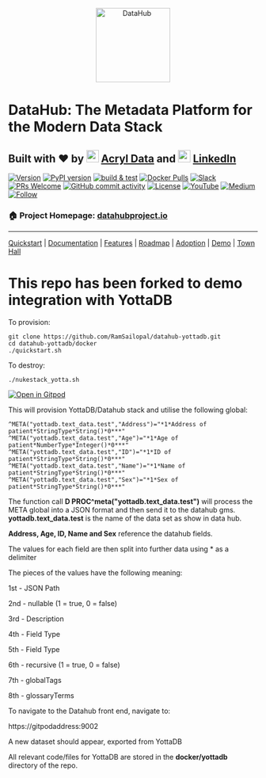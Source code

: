 <!--HOSTED_DOCS_ONLY
import useBaseUrl from '@docusaurus/useBaseUrl';

export const Logo = (props) => {
  return (
    <div style={{ display: "flex", justifyContent: "center", padding: "20px" }}>
      <img
        height="150"
        alt="DataHub Logo"
        src={useBaseUrl("/img/datahub-logo-color-mark.svg")}
        {...props}
      />
    </div>
  );
};

<Logo />

<!--
HOSTED_DOCS_ONLY-->
<p align="center">
<img alt="DataHub" src="docs/imgs/datahub-logo-color-mark.svg" height="150" />
</p>
<!-- -->

# DataHub: The Metadata Platform for the Modern Data Stack
## Built with ❤️ by <img src="https://datahubproject.io/img/acryl-logo-light-mark.png" width="25"/> [Acryl Data](https://acryldata.io) and <img src="https://datahubproject.io/img/LI-In-Bug.png" width="25"/> [LinkedIn](https://engineering.linkedin.com)
[![Version](https://img.shields.io/github/v/release/datahub-project/datahub?include_prereleases)](https://github.com/datahub-project/datahub/releases/latest)
[![PyPI version](https://badge.fury.io/py/acryl-datahub.svg)](https://badge.fury.io/py/acryl-datahub)
[![build & test](https://github.com/datahub-project/datahub/workflows/build%20&%20test/badge.svg?branch=master&event=push)](https://github.com/datahub-project/datahub/actions?query=workflow%3A%22build+%26+test%22+branch%3Amaster+event%3Apush)
[![Docker Pulls](https://img.shields.io/docker/pulls/linkedin/datahub-gms.svg)](https://hub.docker.com/r/linkedin/datahub-gms)
[![Slack](https://img.shields.io/badge/slack-join_chat-white.svg?logo=slack&style=social)](https://slack.datahubproject.io)
[![PRs Welcome](https://img.shields.io/badge/PRs-welcome-brightgreen.svg)](https://github.com/datahub-project/datahub/blob/master/docs/CONTRIBUTING.md)
[![GitHub commit activity](https://img.shields.io/github/commit-activity/m/datahub-project/datahub)](https://github.com/datahub-project/datahub/pulls?q=is%3Apr)
[![License](https://img.shields.io/github/license/datahub-project/datahub)](https://github.com/datahub-project/datahub/blob/master/LICENSE)
[![YouTube](https://img.shields.io/youtube/channel/subscribers/UC3qFQC5IiwR5fvWEqi_tJ5w?style=social)](https://www.youtube.com/channel/UC3qFQC5IiwR5fvWEqi_tJ5w)
[![Medium](https://img.shields.io/badge/Medium-12100E?style=for-the-badge&logo=medium&logoColor=white)](https://medium.com/datahub-project)
[![Follow](https://img.shields.io/twitter/follow/datahubproject?label=Follow&style=social)](https://twitter.com/datahubproject)
### 🏠 Project Homepage: [datahubproject.io](https://datahubproject.io/)

---

[Quickstart](https://datahubproject.io/docs/quickstart) |
[Documentation](https://datahubproject.io/docs/) |
[Features](https://datahubproject.io/docs/features) |
[Roadmap](https://datahubproject.io/docs/roadmap) |
[Adoption](#adoption) |
[Demo](https://datahubproject.io/docs/demo) |
[Town Hall](https://datahubproject.io/docs/townhalls)

# This repo has been forked to demo integration with YottaDB

To provision:

    git clone https://github.com/RamSailopal/datahub-yottadb.git
    cd datahub-yottadb/docker
    ./quickstart.sh
    
 To destroy:
 
    ./nukestack_yotta.sh

 
[![Open in Gitpod](https://gitpod.io/button/open-in-gitpod.svg)](https://gitpod.io/#https://github.com/RamSailopal/datahub-yottadb)

This will provision YottaDB/Datahub stack and utilise the following global:

    ^META("yottadb.text_data.test","Address")="*1*Address of patient*StringType*String()*0***"
    ^META("yottadb.text_data.test","Age")="*1*Age of patient*NumberType*Integer()*0***"
    ^META("yottadb.text_data.test","ID")="*1*ID of patient*StringType*String()*0***"
    ^META("yottadb.text_data.test","Name")="*1*Name of patient*StringType*String()*0***"
    ^META("yottadb.text_data.test","Sex")="*1*Sex of patient*StringType*String()*0***"
    
The function call **D PROC^meta("yottadb.text_data.test")** will process the META global into a JSON format and then send it to the datahub gms. **yottadb.text_data.test** is the name of the data set as show in data hub.

**Address, Age, ID, Name and Sex** reference the datahub fields.

The values for each field are then split into further data using * as a delimiter

The pieces of the values have the following meaning:

1st - JSON Path

2nd  - nullable (1 = true, 0 = false)

3rd - Description

4th - Field Type

5th - Field Type

6th - recursive (1 = true, 0 = false)

7th - globalTags

8th - glossaryTerms


To navigate to the Datahub front end, navigate to:

https://gitpodaddress:9002

A new dataset should appear, exported from YottaDB

All relevant code/files for YottaDB are stored in the **docker/yottadb** directory of the repo.
 
    
  
